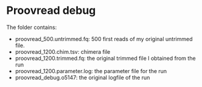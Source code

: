 # Proovread debug

The folder contains:
* proovread_500.untrimmed.fq: 500 first reads of my original untrimmed file. 
* proovread_1200.chim.tsv: chimera file
* proovread_1200.trimmed.fq: the original trimmed file I obtained from the run
* proovread_1200.parameter.log: the parameter file for the run
* proovread_debug.o5147: the original logfile of the run


